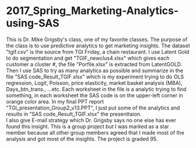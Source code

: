 # 2017_Spring_Marketing-Analytics-using-SAS
This is Dr. Mike Grigsby's class, one of my favorite classes. The purpose of the class is to use predictive analytics to get marketing insights. 
The dataset "tgif.csv" is the source from TGI Friday, a chain restaurant. I use Latent Gold to do segmentation and get "TGIF_newclus4.xlsx" which gives each customer a cluster #, the file "Porfile.xlsx" is extracted from LatentGOLD. Then I use SAS to try as many analytics as possible and summarize in the file "SAS code_Result_TGIF.xlsx" which is my experiment trying to do OLS regression, Logit, Poisson, price elasticity, market basket analysis (MBA), Days_btn_trans., ...etc. Each worksheet in the file is a analytic trying to find something, in each worksheet the SAS code is on the upper-left corner in orange color area. In my final PPT report "TGI_presentation_Group2_v13.PPT", I just put some of the analytics and results in "SAS code_Result_TGIF.xlsx" the presenttaion.     
I also give E-mail strategy which Dr. Grigsby says no one else has ever found this insight. 
This is a group project but I was marked as a star member because all other group members agreed that I made most of the analysis and got most of the insights. 
The project is graded 95. 
